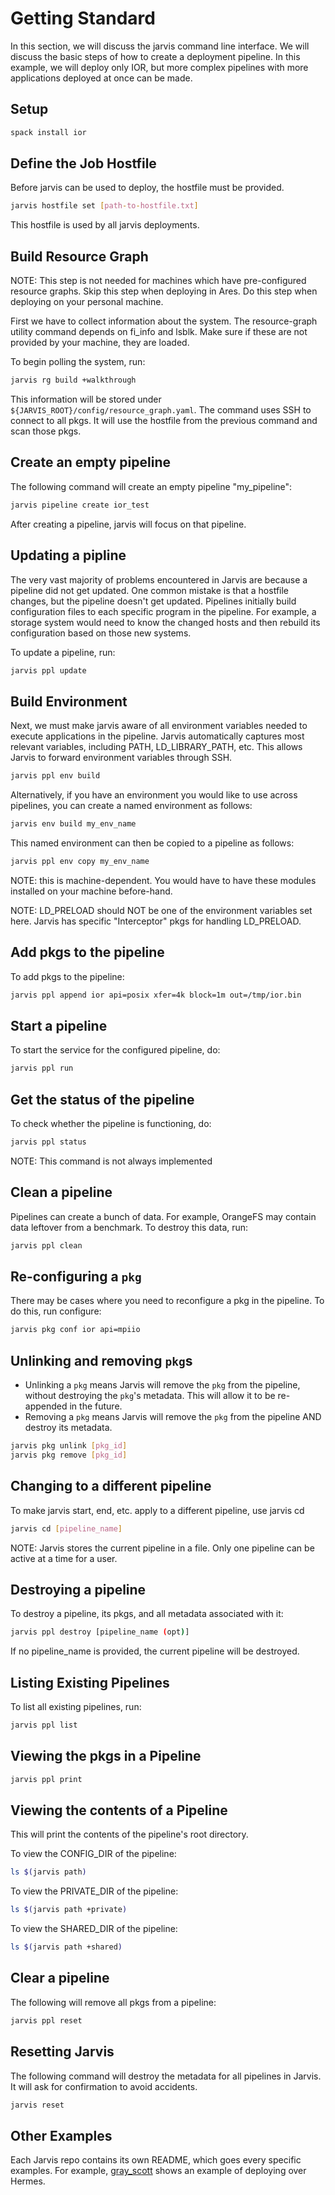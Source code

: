 # Getting Standard

In this section, we will discuss the jarvis command line interface.
We will discuss the basic steps of how to create a deployment
pipeline. In this example, we will deploy only IOR, but more complex
pipelines with more applications deployed at once can be made.

## Setup

```bash
spack install ior
```

## Define the Job Hostfile

Before jarvis can be used to deploy, the hostfile must be provided.

```bash
jarvis hostfile set [path-to-hostfile.txt]
```

This hostfile is used by all jarvis deployments.

## Build Resource Graph

NOTE: This step is not needed for machines which have pre-configured
resource graphs. Skip this step when deploying in Ares. Do this step
when deploying on your personal machine.

First we have to collect information about the system. The resource-graph
utility command depends on fi_info and lsblk. Make sure if these are not
provided by your machine, they are loaded.

To begin polling the system, run:

```bash
jarvis rg build +walkthrough
```

This information will be stored under `${JARVIS_ROOT}/config/resource_graph.yaml`. The command uses SSH to connect to all pkgs. It will use the hostfile from the previous command and scan those pkgs.

## Create an empty pipeline

The following command will create an empty pipeline "my_pipeline":

```bash
jarvis pipeline create ior_test
```

After creating a pipeline, jarvis will focus on that pipeline.

## Updating a pipline

The very vast majority of problems encountered in Jarvis are because
a pipeline did not get updated. One common mistake is that a hostfile
changes, but the pipeline doesn't get updated. Pipelines initially
build configuration files to each specific program in the pipeline.
For example, a storage system would need to know the changed hosts
and then rebuild its configuration based on those new systems.

To update a pipeline, run:
```bash
jarvis ppl update
```

## Build Environment

Next, we must make jarvis aware of all environment variables needed
to execute applications in the pipeline. Jarvis automatically
captures most relevant variables, including PATH, LD_LIBRARY_PATH,
etc. This allows Jarvis to forward environment variables through SSH.

```bash
jarvis ppl env build
```

Alternatively, if you have an environment you would like to use
across pipelines, you can create a named environment as follows:

```bash
jarvis env build my_env_name
```

This named environment can then be copied to a pipeline as follows:
```bash
jarvis ppl env copy my_env_name
```

NOTE: this is machine-dependent. You would have to have these modules
installed on your machine before-hand.

NOTE: LD_PRELOAD should NOT be one of the environment variables set here.
Jarvis has specific "Interceptor" pkgs for handling LD_PRELOAD.

## Add pkgs to the pipeline

To add pkgs to the pipeline:

```bash
jarvis ppl append ior api=posix xfer=4k block=1m out=/tmp/ior.bin
```

## Start a pipeline

To start the service for the configured pipeline, do:

```bash
jarvis ppl run
```

## Get the status of the pipeline

To check whether the pipeline is functioning, do:

```bash
jarvis ppl status
```

NOTE: This command is not always implemented

## Clean a pipeline

Pipelines can create a bunch of data. For example, OrangeFS may contain
data leftover from a benchmark. To destroy this data, run:

```bash
jarvis ppl clean
```

## Re-configuring a `pkg`

There may be cases where you need to reconfigure a pkg in the pipeline.
To do this, run configure:

```bash
jarvis pkg conf ior api=mpiio
```

## Unlinking and removing `pkg`s

- Unlinking a `pkg` means Jarvis will remove the `pkg` from the pipeline,
  without destroying the `pkg`'s metadata. This will allow it to be
  re-appended in the future.
- Removing a `pkg` means Jarvis will remove the `pkg` from the pipeline
  AND destroy its metadata.

```bash
jarvis pkg unlink [pkg_id]
jarvis pkg remove [pkg_id]
```

## Changing to a different pipeline

To make jarvis start, end, etc. apply to a different pipeline,
use jarvis cd

```bash
jarvis cd [pipeline_name]
```

NOTE: Jarvis stores the current pipeline in a file. Only one
pipeline can be active at a time for a user.

## Destroying a pipeline

To destroy a pipeline, its pkgs, and all metadata associated with it:

```bash
jarvis ppl destroy [pipeline_name (opt)]
```

If no pipeline_name is provided, the current pipeline will be destroyed.

## Listing Existing Pipelines

To list all existing pipelines, run:

```bash
jarvis ppl list
```

## Viewing the pkgs in a Pipeline

```bash
jarvis ppl print
```

## Viewing the contents of a Pipeline

This will print the contents of the pipeline's root directory.

To view the CONFIG_DIR of the pipeline:
```bash
ls $(jarvis path)
```

To view the PRIVATE_DIR of the pipeline:
```bash
ls $(jarvis path +private)
```

To view the SHARED_DIR of the pipeline:
```bash
ls $(jarvis path +shared)
```

## Clear a pipeline

The following will remove all pkgs from a pipeline:
```bash
jarvis ppl reset
```

## Resetting Jarvis

The following command will destroy the metadata for all pipelines in Jarvis.
It will ask for confirmation to avoid accidents.

```bash
jarvis reset
```

## Other Examples

Each Jarvis repo contains its own README, which goes every specific examples.
For example, [gray_scott](https://github.com/scs-lab/jarvis-cd/blob/master/builtin/builtin/gray_scott/README.md)
shows an example of deploying over Hermes.
